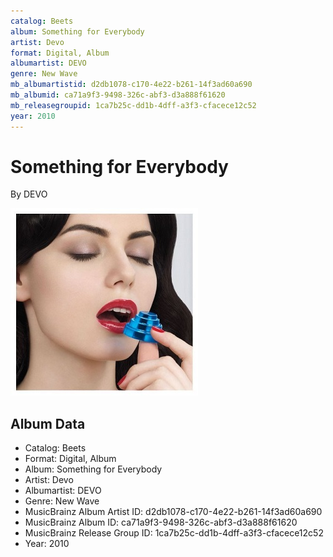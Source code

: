 ```yaml
---
catalog: Beets
album: Something for Everybody
artist: Devo
format: Digital, Album
albumartist: DEVO
genre: New Wave
mb_albumartistid: d2db1078-c170-4e22-b261-14f3ad60a690
mb_albumid: ca71a9f3-9498-326c-abf3-d3a888f61620
mb_releasegroupid: 1ca7b25c-dd1b-4dff-a3f3-cfacece12c52
year: 2010
---
```


# Something for Everybody

By DEVO

![](../../assets/beetscovers/Devo-Something_for_Everybody.jpg)

## Album Data

- Catalog: Beets
- Format: Digital, Album
- Album: Something for Everybody
- Artist: Devo
- Albumartist: DEVO
- Genre: New Wave
- MusicBrainz Album Artist ID: d2db1078-c170-4e22-b261-14f3ad60a690
- MusicBrainz Album ID: ca71a9f3-9498-326c-abf3-d3a888f61620
- MusicBrainz Release Group ID: 1ca7b25c-dd1b-4dff-a3f3-cfacece12c52
- Year: 2010

